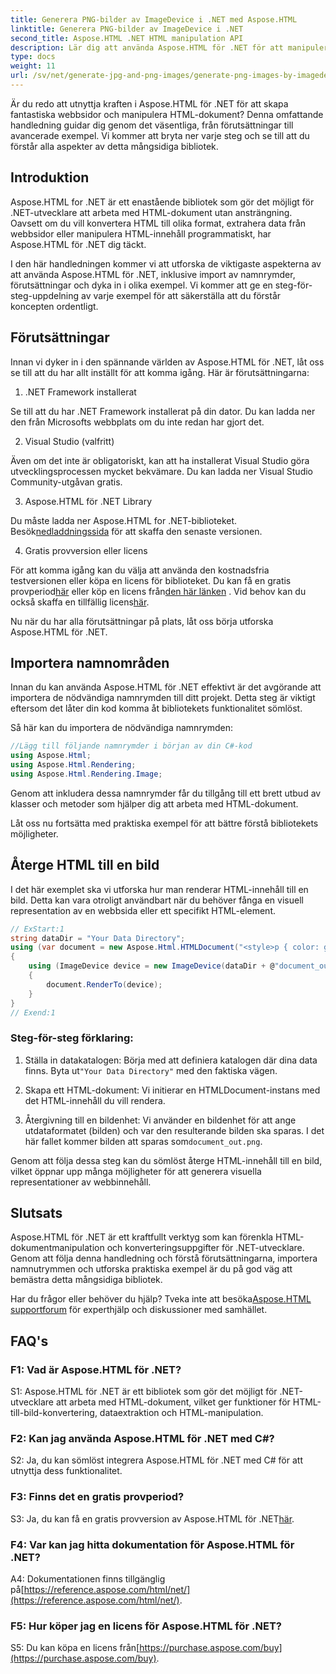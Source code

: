 ```yaml
---
title: Generera PNG-bilder av ImageDevice i .NET med Aspose.HTML
linktitle: Generera PNG-bilder av ImageDevice i .NET
second_title: Aspose.HTML .NET HTML manipulation API
description: Lär dig att använda Aspose.HTML för .NET för att manipulera HTML-dokument, konvertera HTML till bilder och mer. Steg-för-steg handledning med vanliga frågor.
type: docs
weight: 11
url: /sv/net/generate-jpg-and-png-images/generate-png-images-by-imagedevice/
---
```


Är du redo att utnyttja kraften i Aspose.HTML för .NET för att skapa fantastiska webbsidor och manipulera HTML-dokument? Denna omfattande handledning guidar dig genom det väsentliga, från förutsättningar till avancerade exempel. Vi kommer att bryta ner varje steg och se till att du förstår alla aspekter av detta mångsidiga bibliotek.

## Introduktion

Aspose.HTML for .NET är ett enastående bibliotek som gör det möjligt för .NET-utvecklare att arbeta med HTML-dokument utan ansträngning. Oavsett om du vill konvertera HTML till olika format, extrahera data från webbsidor eller manipulera HTML-innehåll programmatiskt, har Aspose.HTML för .NET dig täckt.

I den här handledningen kommer vi att utforska de viktigaste aspekterna av att använda Aspose.HTML för .NET, inklusive import av namnrymder, förutsättningar och dyka in i olika exempel. Vi kommer att ge en steg-för-steg-uppdelning av varje exempel för att säkerställa att du förstår koncepten ordentligt.

## Förutsättningar

Innan vi dyker in i den spännande världen av Aspose.HTML för .NET, låt oss se till att du har allt inställt för att komma igång. Här är förutsättningarna:

1. .NET Framework installerat

Se till att du har .NET Framework installerat på din dator. Du kan ladda ner den från Microsofts webbplats om du inte redan har gjort det.

2. Visual Studio (valfritt)

Även om det inte är obligatoriskt, kan att ha installerat Visual Studio göra utvecklingsprocessen mycket bekvämare. Du kan ladda ner Visual Studio Community-utgåvan gratis.

3. Aspose.HTML för .NET Library

 Du måste ladda ner Aspose.HTML for .NET-biblioteket. Besök[nedladdningssida](https://releases.aspose.com/html/net/) för att skaffa den senaste versionen.

4. Gratis provversion eller licens

 För att komma igång kan du välja att använda den kostnadsfria testversionen eller köpa en licens för biblioteket. Du kan få en gratis provperiod[här](https://releases.aspose.com/) eller köp en licens från[den här länken](https://purchase.aspose.com/buy) . Vid behov kan du också skaffa en tillfällig licens[här](https://purchase.aspose.com/temporary-license/).

Nu när du har alla förutsättningar på plats, låt oss börja utforska Aspose.HTML för .NET.

## Importera namnområden

Innan du kan använda Aspose.HTML för .NET effektivt är det avgörande att importera de nödvändiga namnrymden till ditt projekt. Detta steg är viktigt eftersom det låter din kod komma åt bibliotekets funktionalitet sömlöst.

Så här kan du importera de nödvändiga namnrymden:

```csharp
//Lägg till följande namnrymder i början av din C#-kod
using Aspose.Html;
using Aspose.Html.Rendering;
using Aspose.Html.Rendering.Image;
```

Genom att inkludera dessa namnrymder får du tillgång till ett brett utbud av klasser och metoder som hjälper dig att arbeta med HTML-dokument.

Låt oss nu fortsätta med praktiska exempel för att bättre förstå bibliotekets möjligheter.

## Återge HTML till en bild

I det här exemplet ska vi utforska hur man renderar HTML-innehåll till en bild. Detta kan vara otroligt användbart när du behöver fånga en visuell representation av en webbsida eller ett specifikt HTML-element.

```csharp
// ExStart:1
string dataDir = "Your Data Directory";
using (var document = new Aspose.Html.HTMLDocument("<style>p { color: green; }</style><p>my first paragraph</p>", @"c:\work\"))
{
    using (ImageDevice device = new ImageDevice(dataDir + @"document_out.png"))
    {
        document.RenderTo(device);
    }
}
// Exend:1
```

### Steg-för-steg förklaring:

1.  Ställa in datakatalogen: Börja med att definiera katalogen där dina data finns. Byta ut`"Your Data Directory"` med den faktiska vägen.

2. Skapa ett HTML-dokument: Vi initierar en HTMLDocument-instans med det HTML-innehåll du vill rendera.

3.  Återgivning till en bildenhet: Vi använder en bildenhet för att ange utdataformatet (bilden) och var den resulterande bilden ska sparas. I det här fallet kommer bilden att sparas som`document_out.png`.

Genom att följa dessa steg kan du sömlöst återge HTML-innehåll till en bild, vilket öppnar upp många möjligheter för att generera visuella representationer av webbinnehåll.

## Slutsats

Aspose.HTML för .NET är ett kraftfullt verktyg som kan förenkla HTML-dokumentmanipulation och konverteringsuppgifter för .NET-utvecklare. Genom att följa denna handledning och förstå förutsättningarna, importera namnutrymmen och utforska praktiska exempel är du på god väg att bemästra detta mångsidiga bibliotek.

 Har du frågor eller behöver du hjälp? Tveka inte att besöka[Aspose.HTML supportforum](https://forum.aspose.com/) för experthjälp och diskussioner med samhället.

## FAQ's

### F1: Vad är Aspose.HTML för .NET?

S1: Aspose.HTML för .NET är ett bibliotek som gör det möjligt för .NET-utvecklare att arbeta med HTML-dokument, vilket ger funktioner för HTML-till-bild-konvertering, dataextraktion och HTML-manipulation.

### F2: Kan jag använda Aspose.HTML för .NET med C#?

S2: Ja, du kan sömlöst integrera Aspose.HTML för .NET med C# för att utnyttja dess funktionalitet.

### F3: Finns det en gratis provperiod?

S3: Ja, du kan få en gratis provversion av Aspose.HTML för .NET[här](https://releases.aspose.com/).

### F4: Var kan jag hitta dokumentation för Aspose.HTML för .NET?

 A4: Dokumentationen finns tillgänglig på[https://reference.aspose.com/html/net/](https://reference.aspose.com/html/net/).

### F5: Hur köper jag en licens för Aspose.HTML för .NET?

 S5: Du kan köpa en licens från[https://purchase.aspose.com/buy](https://purchase.aspose.com/buy).